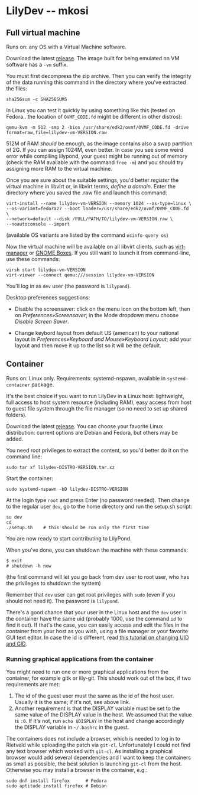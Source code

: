 # LilyDev -- mkosi

## Full virtual machine

Runs on: any OS with a Virtual Machine software.

Download the latest [release](https://github.com/fedelibre/LilyDevOS/releases).
The image built for being emulated on VM software has a `-vm` suffix.

You must first decompress the zip archive.  Then you can verify the integrity
of the data running this command in the directory where you've extracted the
files:

    sha256sum -c SHA256SUMS

In Linux you can test it quickly by using something like this (tested on
Fedora.. the location of `OVMF_CODE.fd` might be different in other distros):

    qemu-kvm -m 512 -smp 2 -bios /usr/share/edk2/ovmf/OVMF_CODE.fd -drive format=raw,file=lilydev-vm-VERSION.raw

512M of RAM *should* be enough, as the image contains also a swap partition
of 2G.  If you can assign 1024M, even better.
In case you see some weird error while compiling lilypond, your guest might be
running out of memory (check the RAM available with the command `free -m`)
and you should try assigning more RAM to the virtual machine.

Once you are sure about the suitable settings, you'd better *register* the
virtual machine in libvirt or, in libvirt terms, *define a domain*.  Enter
the directory where you saved the .raw file and launch this command:

    virt-install --name lilydev-vm-VERSION --memory 1024 --os-type=linux \
    --os-variant=fedora27 --boot loader=/usr/share/edk2/ovmf/OVMF_CODE.fd \
    --network=default --disk /FULL/PATH/TO/lilydev-vm-VERSION.raw \
    --noautoconsole --import

(available OS variants are listed by the command `osinfo-query os`)

Now the virtual machine will be available on all libvirt clients, such as
[virt-manager](https://virt-manager.org/) or
[GNOME Boxes](https://wiki.gnome.org/Apps/Boxes).
If you still want to launch it from command-line, use these commands:

    virsh start lilydev-vm-VERSION
    virt-viewer --connect qemu:///session lilydev-vm-VERSION

You'll log in as `dev` user (the password is `lilypond`).

Desktop preferences suggestions:

- Disable the screensaver: click on the menu icon on the bottom left, then
on *Preferences»Screensaver*; in the Mode dropdown menu choose
*Disable Screen Saver*.

- Change keybord layout from default US (american) to your national layout in
*Preferences»Keyboard and Mouse»Keyboard Layout*; add your layout and
then move it up to the list so it will be the default.


## Container

Runs on: Linux only.
Requirements: systemd-nspawn, available in `systemd-container` package.

It's the best choice if you want to run LilyDev in a Linux host: lightweight,
full access to host system resource (including RAM), easy access from host
to guest file system through the file manager (so no need to set up shared
folders).

Download the latest [release](https://github.com/fedelibre/LilyDevOS/releases).
You can choose your favorite Linux distribution: current options are Debian
and Fedora, but others may be added.

You need root privileges to extract the content, so you'd better do it on
the command line:

    sudo tar xf lilydev-DISTRO-VERSION.tar.xz

Start the container:

    sudo systemd-nspawn -bD lilydev-DISTRO-VERSION

At the login type `root` and press Enter (no password needed).  Then change to
the regular user `dev`, go to the home directory and run the setup.sh script:

    su dev
    cd
    ./setup.sh    # this should be run only the first time

You are now ready to start contributing to LilyPond.

When you've done, you can shutdown the machine with these commands:

    $ exit
    # shutdown -h now

(the first command will let you go back from dev user to root user,
who has the privileges to shutdown the system)

Remember that `dev` user can get root privileges with `sudo` (even if you
should not need it). The password is `lilypond`.

There's a good chance that your user in the Linux host and the `dev` user
in the container have the same uid (probably 1000, use the command `id`
to find it out).  If that's the case, you can easily access and edit the files
in the container from your host as you wish, using a file manager or your
favorite GUI text editor.
In case the id is different, read
[this tutorial on changing UID and GID](https://muffinresearch.co.uk/linux-changing-uids-and-gids-for-user/).

### Running graphical applications from the container

You might need to run one or more graphical applications from the container,
for example gitk or lily-git.  This should work out of the box, if two
requirements are met:

1. The id of the guest user must the same as the id of the host user. Usually
   it is the same; if it's not, see above link.
2. Another requirement is that the DISPLAY variable must be set to the same
   value of the DISPLAY value in the host. We assumed that the value is `:0`.
   If it's not, run `echo $DISPLAY` in the host and change accordingly the
   DISPLAY variable in `~/.bashrc` in the guest.

The containers does not include a browser, which is needed to log in to Rietveld
while uploading the patch via `git-cl`.  Unfortunately I could not find any text
browser which worked with `git-cl`.  As installing a graphical browser would
add several dependencies and I want to keep the containers as small as possible,
the best solution is launching `git-cl` from the host.  Otherwise you may
install a browser in the container, e.g.:

    sudo dnf install firefox      # Fedora
    sudo aptitude install firefox # Debian
